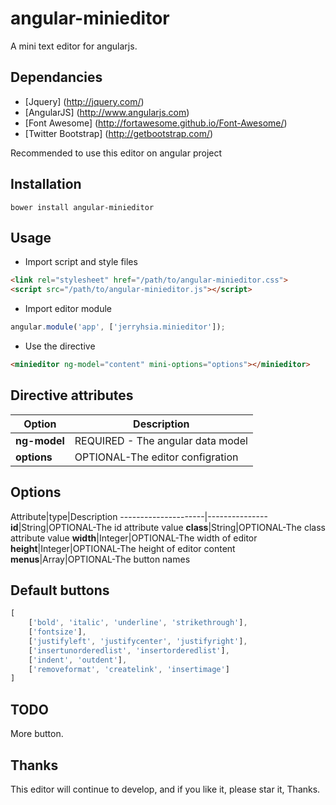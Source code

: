 # angular-minieditor
A mini text editor for angularjs.

Dependancies
---

* [Jquery] (http://jquery.com/) 
* [AngularJS] (http://www.angularjs.com) 
* [Font Awesome] (http://fortawesome.github.io/Font-Awesome/)
* [Twitter Bootstrap] (http://getbootstrap.com/)

Recommended to use this editor on angular project

Installation
---

`bower install angular-minieditor`


Usage
---
- Import script and style files
 
```html
<link rel="stylesheet" href="/path/to/angular-minieditor.css">
<script src="/path/to/angular-minieditor.js"></script>
```

- Import editor module

```javascript
angular.module('app', ['jerryhsia.minieditor']);
````

- Use the directive

```html
<minieditor ng-model="content" mini-options="options"></minieditor>
```

Directive attributes
-----------

Option|Description
---------------------|---------------
**ng-model**		 | 			REQUIRED - The angular data model
**options** 	 |			OPTIONAL-The editor configration

Options
---

Attribute|type|Description
---------------------|---------------
**id**|String|OPTIONAL-The id attribute value 
**class**|String|OPTIONAL-The class attribute value
**width**|Integer|OPTIONAL-The width of editor
**height**|Integer|OPTIONAL-The height of editor content
**menus**|Array|OPTIONAL-The button names



Default buttons
---

```javascript
[
    ['bold', 'italic', 'underline', 'strikethrough'],
    ['fontsize'],
    ['justifyleft', 'justifycenter', 'justifyright'],
    ['insertunorderedlist', 'insertorderedlist'],
    ['indent', 'outdent'],
    ['removeformat', 'createlink', 'insertimage']
]
```

TODO
---
More button.

Thanks
---
This editor will continue to develop, and if you like it, please star it, Thanks.








